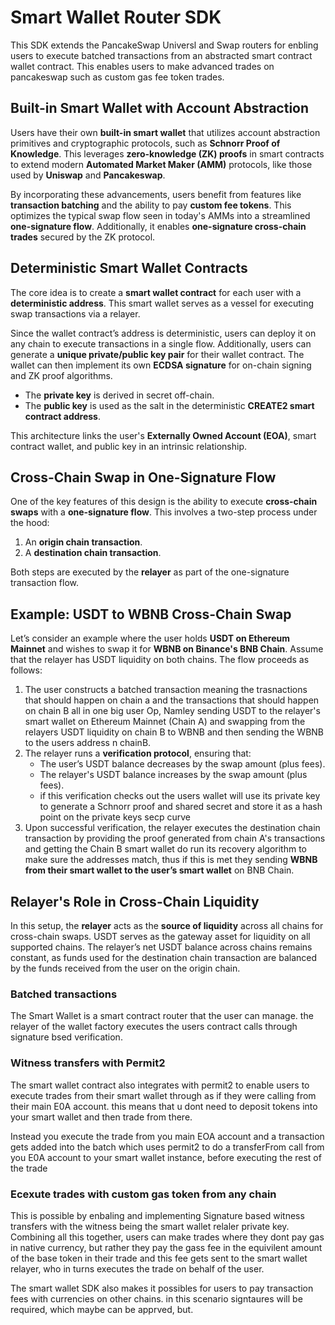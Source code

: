 # Smart Wallet Router SDK

This SDK extends the PancakeSwap Universl and Swap routers for enbling users to execute batched transactions from an abstracted smart contract wallet contract. This enables users to make advanced trades on pancakeswap such as custom gas fee token trades.

## Built-in Smart Wallet with Account Abstraction

Users have their own **built-in smart wallet** that utilizes account abstraction primitives and cryptographic protocols, such as **Schnorr Proof of Knowledge**. This leverages **zero-knowledge (ZK) proofs** in smart contracts to extend modern **Automated Market Maker (AMM)** protocols, like those used by **Uniswap** and **Pancakeswap**.

By incorporating these advancements, users benefit from features like **transaction batching** and the ability to pay **custom fee tokens**. This optimizes the typical swap flow seen in today's AMMs into a streamlined **one-signature flow**. Additionally, it enables **one-signature cross-chain trades** secured by the ZK protocol.

## Deterministic Smart Wallet Contracts

The core idea is to create a **smart wallet contract** for each user with a **deterministic address**. This smart wallet serves as a vessel for executing swap transactions via a relayer.

Since the wallet contract’s address is deterministic, users can deploy it on any chain to execute transactions in a single flow. Additionally, users can generate a **unique private/public key pair** for their wallet contract. The wallet can then implement its own **ECDSA signature** for on-chain signing and ZK proof algorithms.

- The **private key** is derived in secret off-chain.
- The **public key** is used as the salt in the deterministic **CREATE2 smart contract address**.

This architecture links the user's **Externally Owned Account (EOA)**, smart contract wallet, and public key in an intrinsic relationship.

## Cross-Chain Swap in One-Signature Flow

One of the key features of this design is the ability to execute **cross-chain swaps** with a **one-signature flow**. This involves a two-step process under the hood:
1. An **origin chain transaction**.
2. A **destination chain transaction**.

Both steps are executed by the **relayer** as part of the one-signature transaction flow.

## Example: USDT to WBNB Cross-Chain Swap

Let’s consider an example where the user holds **USDT on Ethereum Mainnet** and wishes to swap it for **WBNB on Binance's BNB Chain**. Assume that the relayer has USDT liquidity on both chains. The flow proceeds as follows:

1. The user constructs a batched transaction meaning the trasnactions that should happen on chain a and the transactions that should happen on chain B all in one big user Op, Namley sending USDT to the relayer's smart wallet on Ethereum Mainnet (Chain A) and swapping from the relayers USDT liquidity on chain B to WBNB and then sending the WBNB to the users address n chainB.
2. The relayer runs a **verification protocol**, ensuring that:
   - The user’s USDT balance decreases by the swap amount (plus fees).
   - The relayer's USDT balance increases by the swap amount (plus fees).
   - if this verification checks out the users wallet will use its private key to generate a Schnorr proof and shared secret and store it as a hash point on the private keys secp curve
3. Upon successful verification, the relayer executes the destination chain transaction by providing the proof generated from chain A's transactions and getting the Chain B smart wallet do run its recovery algorithm to make sure the addresses match, thus if this is met they sending **WBNB from their smart wallet to the user’s smart wallet** on BNB Chain.

## Relayer's Role in Cross-Chain Liquidity

In this setup, the **relayer** acts as the **source of liquidity** across all chains for cross-chain swaps. USDT serves as the gateway asset for liquidity on all supported chains. The relayer’s net USDT balance across chains remains constant, as funds used for the destination chain transaction are balanced by the funds received from the user on the origin chain.


### Batched transactions
The Smart Wallet is a smart contract router that the user can manage. the relayer of the wallet factory executes the users contract calls through signature bsed verification. 

### Witness transfers with Permit2
The smart wallet contract also integrates with permit2 to enable users to execute trades from their smart wallet through as if they were calling from their main E0A account. this means that u dont need to deposit tokens into your smart wallet and then trade from there.

Instead you execute the trade from you main EOA account and a transaction gets added into the batch which uses permit2 to do a transferFrom call from you E0A account to your smart wallet instance, before executing the rest of the trade

### Ecexute trades with custom gas token from any chain
This is possible by enbaling and implementing Signature based witness transfers with the witness being the smart wallet relaler private key. Combining all this together,  users can make trades where they dont pay gas in native currency, but rather they pay the gass fee in the equivilent amount of the base token in their trade and this fee gets sent to the smart wallet relayer, who in turns executes the trade on behalf of the user.

The smart wallet SDK also makes it possibles for users to pay transaction fees with currencies on other chains. in this scenario signtaures will be required, which maybe can be apprved, but.
